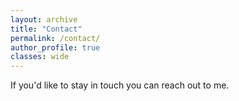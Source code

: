 ```yaml
---
layout: archive
title: "Contact"
permalink: /contact/
author_profile: true
classes: wide
---
```


If you'd like to stay in touch you can reach out to me.

